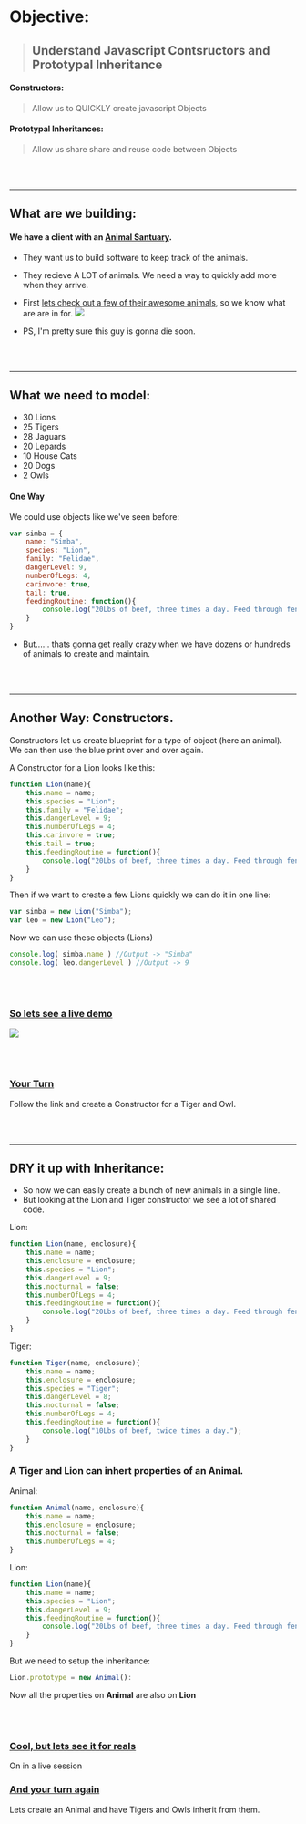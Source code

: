 # Objective: 
> ## Understand Javascript Contsructors and Prototypal Inheritance
	
#### Constructors:
> Allow us to QUICKLY create javascript Objects

#### Prototypal Inheritances:
> Allow us share share and reuse code between Objects


<br><br>
______________________________________________________________________________
##	 What are we building:

#### We have a client with an [Animal Santuary](http://blackjaguarwhitetiger.org/visit-us/). 
* They want us to build software to keep track of the animals.  

* They recieve A LOT of animals. We need a way to quickly add more when they arrive.

* First [lets check out a few of their awesome animals](https://www.youtube.com/tv#/watch?v=vfCmzyLp26s&feature=youtu.be&t=439), so we know what are are in for. 
[![](http://i.imgur.com/4wlZKb3.jpg)](https://www.youtube.com/tv#/watch?v=vfCmzyLp26s&feature=youtu.be&t=439)


* PS, I'm pretty sure this guy is gonna die soon. 

<br><br>
______________________________________________________________________________
## What we need to model:
* 30 Lions
* 25 Tigers
* 28 Jaguars
* 20 Lepards
* 10 House Cats
* 20 Dogs
* 2 Owls

#### One Way
We could use objects like we've seen before:
```javascript
var simba = {
	name: "Simba",
	species: "Lion",
	family: "Felidae",
	dangerLevel: 9,	
	numberOfLegs: 4,
	carinvore: true,
	tail: true,
	feedingRoutine: function(){
		console.log("20Lbs of beef, three times a day. Feed through fence.")
	}
}
```	

* But...... thats gonna get really crazy when we have dozens or hundreds of animals to create and maintain. 

<br><br>
______________________________________________________________________________
## Another Way: Constructors.
Constructors let us create  blueprint for a type of object (here an animal). We can then use the blue print over and over again. 

A Constructor for a Lion looks like this:

```javascript
function Lion(name){
	this.name = name;	
	this.species = "Lion";
	this.family = "Felidae";
	this.dangerLevel = 9;	
	this.numberOfLegs = 4;
	this.carinvore = true;
	this.tail = true;
	this.feedingRoutine = function(){
		console.log("20Lbs of beef, three times a day. Feed through fence.")
	}
}
```	

Then if we want to create a few Lions quickly we can do it in one line:
```javascript
var simba = new Lion("Simba");
var leo = new Lion("Leo");
```
Now we can use these objects (Lions)
```javascript
console.log( simba.name ) //Output -> "Simba"
console.log( leo.dangerLevel ) //Output -> 9
```
<br><br>
### [So lets see a live demo](https://repl.it/C16y/1)
[![](http://cdn.churchm.ag/wp-content/uploads/2011/10/replit-edit-620x431.png)](https://repl.it/C16y/1)

<br><br>

### [Your Turn](https://repl.it/C1xn/5)


Follow the link and create a Constructor for a Tiger and Owl.

<br><br>
______________________________________________________________________________
## DRY it up with Inheritance:

* So now we can easily create a bunch of new animals in a single line. 
* But looking at the Lion and Tiger constructor we see a lot of shared code. 

Lion:
```javascript
function Lion(name, enclosure){
	this.name = name;
	this.enclosure = enclosure;
	this.species = "Lion";
	this.dangerLevel = 9;
	this.nocturnal = false;
	this.numberOfLegs = 4;
	this.feedingRoutine = function(){
		console.log("20Lbs of beef, three times a day. Feed through fence.");
	}
}
```

Tiger:
```javascript
function Tiger(name, enclosure){
	this.name = name;	
	this.enclosure = enclosure;	
	this.species = "Tiger";
	this.dangerLevel = 8;
	this.nocturnal = false;
	this.numberOfLegs = 4;
	this.feedingRoutine = function(){
		console.log("10Lbs of beef, twice times a day.");
	}
}
```

### A Tiger and Lion can inhert properties of an Animal.  

Animal:
```javascript
function Animal(name, enclosure){
	this.name = name;	
	this.enclosure = enclosure;
	this.nocturnal = false;
	this.numberOfLegs = 4;
}
```
Lion:
```javascript
function Lion(name){
	this.name = name;	
	this.species = "Lion";
	this.dangerLevel = 9;
	this.feedingRoutine = function(){
		console.log("20Lbs of beef, three times a day. Feed through fence.");
	}
}
```

But we need to setup the inheritance:
```javascript 
Lion.prototype = new Animal():
```

Now all the properties on **Animal** are also on **Lion**

<br><br>
### [Cool, but lets see it for reals](https://repl.it/C2A9/2)
On in a live session



### [And your turn again](https://repl.it/C2BN/0)
Lets create an Animal and have Tigers and Owls inherit from them.


